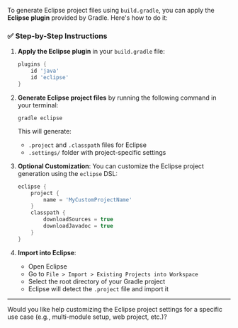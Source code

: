 To generate Eclipse project files using `build.gradle`, you can apply the **Eclipse plugin** provided by Gradle. Here's how to do it:

### ✅ Step-by-Step Instructions

1. **Apply the Eclipse plugin** in your `build.gradle` file:
    
    ```Groovy
    plugins {
        id 'java'
        id 'eclipse'
    }
    ```
    
2. **Generate Eclipse project files** by running the following command in your terminal:
    
    ```Shell
    gradle eclipse
    ```
    
    This will generate:
    
    - `.project` and `.classpath` files for Eclipse
    - `.settings/` folder with project-specific settings
3. **Optional Customization**: You can customize the Eclipse project generation using the `eclipse` DSL:
    
    ```Groovy
    eclipse {
        project {
            name = 'MyCustomProjectName'
        }
        classpath {
            downloadSources = true
            downloadJavadoc = true
        }
    }
    ```
    
4. **Import into Eclipse**:
    
    - Open Eclipse
    - Go to `File > Import > Existing Projects into Workspace`
    - Select the root directory of your Gradle project
    - Eclipse will detect the `.project` file and import it

---

Would you like help customizing the Eclipse project settings for a specific use case (e.g., multi-module setup, web project, etc.)?
